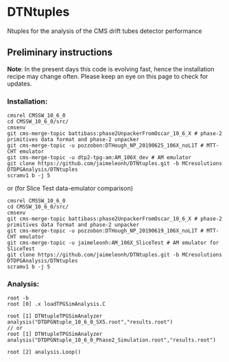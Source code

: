 # DTNtuples
Ntuples for the analysis of the CMS drift tubes detector performance

## Preliminary instructions
**Note**: 
In the present days this code is evolving fast, hence the installation recipe may change often. Please keep an eye on this page to check for updates.

### Installation:
```
cmsrel CMSSW_10_6_0
cd CMSSW_10_6_0/src/
cmsenv
git cms-merge-topic battibass:phase2UnpackerFromOscar_10_6_X # phase-2 primitives data format and phase-2 unpacker
git cms-merge-topic -u pozzobon:DTHough_NP_20190625_106X_noL1T # MTT-CHT emulator
git cms-merge-topic -u dtp2-tpg-am:AM_106X_dev # AM emulator
git clone https://github.com/jaimeleonh/DTNtuples.git -b MCresolutions DTDPGAnalysis/DTNtuples
scramv1 b -j 5
```
or (for Slice Test data-emulator comparison)
```
cmsrel CMSSW_10_6_0
cd CMSSW_10_6_0/src/
cmsenv
git cms-merge-topic battibass:phase2UnpackerFromOscar_10_6_X # phase-2 primitives data format and phase-2 unpacker
git cms-merge-topic -u pozzobon:DTHough_NP_20190619_106X_noL1T # MTT-CHT emulator
git cms-merge-topic -u jaimeleonh:AM_106X_SliceTest # AM emulator for SliceTest
git clone https://github.com/jaimeleonh/DTNtuples.git -b MCresolutions DTDPGAnalysis/DTNtuples
scramv1 b -j 5
```

### Analysis:
```
root -b
root [0] .x loadTPGSimAnalysis.C

root [1] DTNtupleTPGSimAnalyzer analysis("DTDPGNtuple_10_6_0_SX5.root","results.root")
// or
root [1] DTNtupleTPGSimAnalyzer analysis("DTDPGNtuple_10_6_0_Phase2_Simulation.root","results.root")

root [2] analysis.Loop()
```
